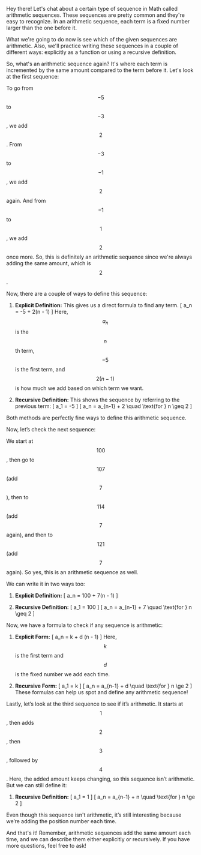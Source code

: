 Hey there! Let's chat about a certain type of sequence in Math called arithmetic sequences. These sequences are pretty common and they're easy to recognize. In an arithmetic sequence, each term is a fixed number larger than the one before it.

What we're going to do now is see which of the given sequences are arithmetic. Also, we'll practice writing these sequences in a couple of different ways: explicitly as a function or using a recursive definition.

So, what's an arithmetic sequence again? It's where each term is incremented by the same amount compared to the term before it. Let's look at the first sequence:

To go from $$-5$$ to $$-3$$, we add $$2$$. From $$-3$$ to $$-1$$, we add $$2$$ again. And from $$-1$$ to $$1$$, we add $$2$$ once more. So, this is definitely an arithmetic sequence since we're always adding the same amount, which is $$2$$.

Now, there are a couple of ways to define this sequence:

1. **Explicit Definition:** This gives us a direct formula to find any term. 
   \[
   a_n = -5 + 2(n - 1)
   \]
   Here, $$a_n$$ is the $$n$$th term, $$-5$$ is the first term, and $$2(n - 1)$$ is how much we add based on which term we want.

2. **Recursive Definition:** This shows the sequence by referring to the previous term:
   \[
   a_1 = -5 
   \]
   \[
   a_n = a_{n-1} + 2 \quad \text{for } n \geq 2
   \]

Both methods are perfectly fine ways to define this arithmetic sequence.

Now, let’s check the next sequence:

We start at $$100$$, then go to $$107$$ (add $$7$$), then to $$114$$ (add $$7$$ again), and then to $$121$$ (add $$7$$ again). So yes, this is an arithmetic sequence as well.

We can write it in two ways too:

1. **Explicit Definition:**
   \[
   a_n = 100 + 7(n - 1)
   \]

2. **Recursive Definition:**
   \[
   a_1 = 100
   \]
   \[
   a_n = a_{n-1} + 7 \quad \text{for } n \geq 2
   \]

Now, we have a formula to check if any sequence is arithmetic:
1. **Explicit Form:** 
   \[
   a_n = k + d (n - 1)
   \]
   Here, $$k$$ is the first term and $$d$$ is the fixed number we add each time.
   
2. **Recursive Form:** 
   \[
   a_1 = k
   \]
   \[
   a_n = a_{n-1} + d \quad \text{for } n \ge 2
   \]
These formulas can help us spot and define any arithmetic sequence!

Lastly, let’s look at the third sequence to see if it’s arithmetic. It starts at $$1$$, then adds $$2$$, then $$3$$, followed by $$4$$. Here, the added amount keeps changing, so this sequence isn’t arithmetic. But we can still define it:

1. **Recursive Definition:**
   \[
   a_1 = 1
   \]
   \[
   a_n = a_{n-1} + n \quad \text{for } n \ge 2
   \]

Even though this sequence isn't arithmetic, it’s still interesting because we’re adding the position number each time.

And that's it! Remember, arithmetic sequences add the same amount each time, and we can describe them either explicitly or recursively. If you have more questions, feel free to ask!